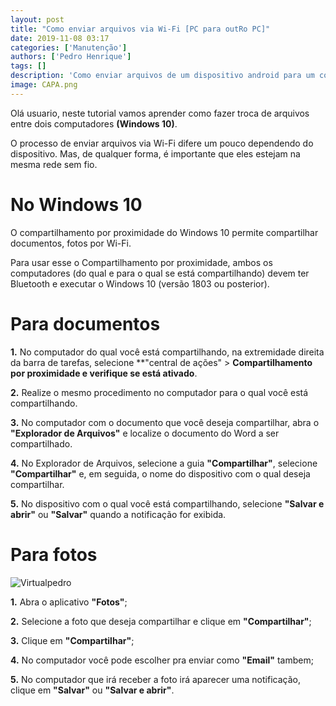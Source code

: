 ```yaml
---
layout: post
title: "Como enviar arquivos via Wi-Fi [PC para outRo PC]"
date: 2019-11-08 03:17
categories: ['Manutenção']
authors: ['Pedro Henrique'] 
tags: []
description: 'Como enviar arquivos de um dispositivo android para um computador com windows ligados a uma mesma rede wifi'
image: CAPA.png
---
```


  


 Olá usuario, neste tutorial vamos aprender como fazer troca de arquivos entre dois computadores **(Windows 10)**.

 O processo de enviar arquivos via Wi-Fi difere um pouco dependendo do dispositivo. Mas, de qualquer forma, é importante que eles estejam na mesma rede sem fio.

#  No Windows 10

 O compartilhamento por proximidade do Windows 10 permite compartilhar documentos, fotos por Wi-Fi.

 Para usar esse o Compartilhamento por proximidade, ambos os computadores (do qual e para o qual se está compartilhando) devem ter Bluetooth e executar o Windows 10 (versão   1803 ou posterior). 


# Para documentos

**1.** No computador do qual você está compartilhando, na extremidade direita da barra de tarefas, selecione **"central de ações"  > **Compartilhamento por proximidade e verifique se está ativado**. 

**2.** Realize o mesmo procedimento no computador para o qual você está compartilhando.

**3.** No computador com o documento que você deseja compartilhar, abra o **"Explorador de Arquivos"** e localize o documento do Word a ser compartilhado.

**4.** No Explorador de Arquivos, selecione a guia **"Compartilhar"**, selecione **"Compartilhar"**  e, em seguida, o nome do dispositivo com o qual deseja compartilhar.

**5.** No dispositivo com o qual você está compartilhando, selecione **"Salvar e abrir"** ou **"Salvar"** quando a notificação for exibida.

# Para fotos

![Virtualpedro](/42/images/post/Virtualpedro.png)

**1.** Abra o aplicativo **"Fotos"**;

**2.** Selecione a foto que deseja compartilhar e clique em **"Compartilhar"**;

**3.** Clique em **"Compartilhar"**;

**4.** No computador você pode escolher pra enviar como **"Email"** tambem;

**5.** No computador que irá receber a foto irá aparecer uma notificação, clique em **"Salvar"** ou **"Salvar e abrir"**.










